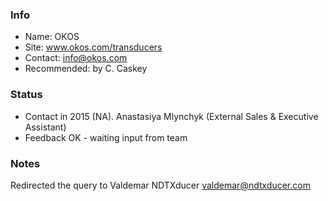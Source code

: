 ### Info

* Name: OKOS
* Site: www.okos.com/transducers
* Contact: info@okos.com
* Recommended: by C. Caskey

### Status

* Contact in 2015 (NA). Anastasiya Mlynchyk  (External Sales & Executive Assistant)
* Feedback OK - waiting input from team

### Notes
 
Redirected the query to Valdemar NDTXducer <valdemar@ndtxducer.com>
